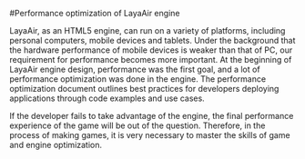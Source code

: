 #Performance optimization of LayaAir engine

LayaAir, as an HTML5 engine, can run on a variety of platforms, including personal computers, mobile devices and tablets. Under the background that the hardware performance of mobile devices is weaker than that of PC, our requirement for performance becomes more important. At the beginning of LayaAir engine design, performance was the first goal, and a lot of performance optimization was done in the engine. The performance optimization document outlines best practices for developers deploying applications through code examples and use cases.

If the developer fails to take advantage of the engine, the final performance experience of the game will be out of the question. Therefore, in the process of making games, it is very necessary to master the skills of game and engine optimization.


 